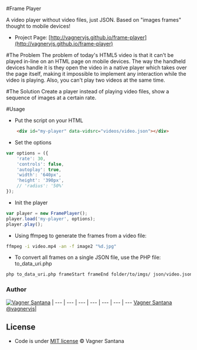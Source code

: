 #Frame Player

A video player without video files, just JSON. Based on "images frames" thought to mobile devices!

- Project Page: [http://vagnervjs.github.io/frame-player](http://vagnervjs.github.io/frame-player)

#The Problem
The problem of today's HTML5 video is that it can't be played in-line on an HTML page on mobile devices. The way the handheld devices handle it is they open the video in a native player which takes over the page itself, making it impossible to implement any interaction while the video is playing. Also, you can't play two videos at the same time.

#The Solution
Create a player instead of playing video files, show a sequence of images at a certain rate.


#Usage

- Put the script on your HTML

```html
	<div id="my-player" data-vidsrc="videos/video.json"></div>
```
- Set the options
```js
var options = ({
    'rate': 30,
    'controls': false,
    'autoplay': true,
    'width': '640px',
    'height': '390px',
    // 'radius': '50%'
});
```
- Init the player
```js
var player = new FramePlayer();
player.load('my-player', options);
player.play();
```
- Using ffmpeg to generate the frames from a video file:
```bash
ffmpeg -i video.mp4 -an -f image2 "%d.jpg"
```
- To convert all frames on a single JSON file, use the PHP file: to_data_uri.php
```bash
php to_data_uri.php frameStart frameEnd folder/to/imgs/ json/video.json
```


### Author

[![Vagner Santana](http://gravatar.com/avatar/d050e3a593aa5c49738028ade14606ed?s=70)](http://vagnersantana.com) |
--- | --- | --- | --- | --- | --- | ---
[Vagner Santana](http://vagnersantana.com)<br>[@vagnervjs](http://twitter.com/vagnervjs)|

<!--###Contributors-->


## License

- Code is under [MIT license](http://vagnersantana.mit-license.org)  © Vagner Santana
